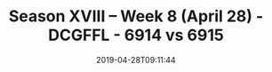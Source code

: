 ---
title: Season XVIII – Week 8 (April 28) - DCGFFL - 6914 vs 6915
teams_score:
- team: 6914
  score:
- team: 6915
  score: 24
mvp: Danny Hughes (Forest),Jake Bart (Lime)
game-ball: ''
sportsperson: ''
season: 16
week: 8
date: '2019-04-28T09:11:44'
pageid: season-xviii-week-8-april-28-6914-vs-6915
---